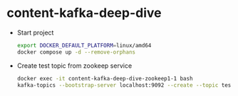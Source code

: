 # content-kafka-deep-dive

- Start project

  ```sh
  export DOCKER_DEFAULT_PLATFORM=linux/amd64
  docker compose up -d --remove-orphans
  ```

- Create test topic from zookeep service

  ```sh
  docker exec -it content-kafka-deep-dive-zookeep1-1 bash
  kafka-topics --bootstrap-server localhost:9092 --create --topic test --partitions 3 --replication-factor 1
  ```
